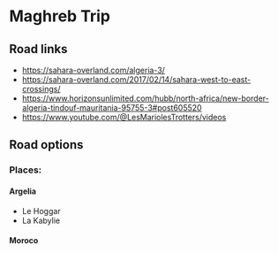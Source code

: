 # Maghreb Trip

## Road links
- https://sahara-overland.com/algeria-3/
- https://sahara-overland.com/2017/02/14/sahara-west-to-east-crossings/
- https://www.horizonsunlimited.com/hubb/north-africa/new-border-algeria-tindouf-mauritania-95755-3#post605520
- https://www.youtube.com/@LesMariolesTrotters/videos

## Road options


### Places:

#### Argelia

- Le Hoggar
- La Kabylie

#### Moroco

